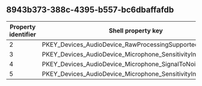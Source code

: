## 8943b373-388c-4395-b557-bc6dbaffafdb

Property identifier | Shell property key | Shell name | Alias
--- | --- | --- | ---
2 | PKEY_Devices_AudioDevice_RawProcessingSupported | System.Devices.AudioDevice.RawProcessingSupported | 
3 | PKEY_Devices_AudioDevice_Microphone_SensitivityInDbfs | System.Devices.AudioDevice.Microphone.SensitivityInDbfs | 
4 | PKEY_Devices_AudioDevice_Microphone_SignalToNoiseRatioInDb | System.Devices.AudioDevice.Microphone.SignalToNoiseRatioInDb | 
5 | PKEY_Devices_AudioDevice_Microphone_SensitivityInDbfs2 | System.Devices.AudioDevice.Microphone.SensitivityInDbfs2 | 

